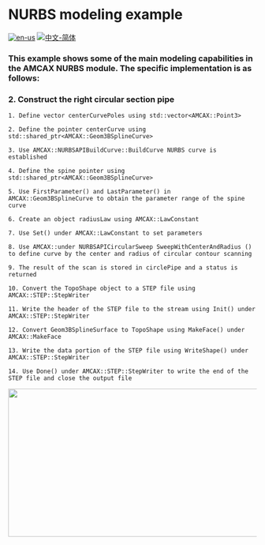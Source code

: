 # NURBS modeling example

[![en-us](https://img.shields.io/badge/en-us-yellow.svg)](./README.md) [![中文-简体](https://img.shields.io/badge/%E4%B8%AD%E6%96%87-%E7%AE%80%E4%BD%93-red.svg)](./README.zh_cn.md)

### This example shows some of the main modeling capabilities in the AMCAX NURBS module. The specific implementation is as follows:

### 2. Construct the right circular section pipe

	1. Define vector centerCurvePoles using std::vector<AMCAX::Point3>
	
	2. Define the pointer centerCurve using std::shared_ptr<AMCAX::Geom3BSplineCurve>
	
	3. Use AMCAX::NURBSAPIBuildCurve::BuildCurve NURBS curve is established
	
	4. Define the spine pointer using std::shared_ptr<AMCAX::Geom3BSplineCurve>
	
	5. Use FirstParameter() and LastParameter() in AMCAX::Geom3BSplineCurve to obtain the parameter range of the spine curve
	
	6. Create an object radiusLaw using AMCAX::LawConstant
	
	7. Use Set() under AMCAX::LawConstant to set parameters
	
	8. Use AMCAX::under NURBSAPICircularSweep SweepWithCenterAndRadius () to define curve by the center and radius of circular contour scanning
	
	9. The result of the scan is stored in circlePipe and a status is returned
	
	10. Convert the TopoShape object to a STEP file using AMCAX::STEP::StepWriter
	
	11. Write the header of the STEP file to the stream using Init() under AMCAX::STEP::StepWriter
	
	12. Convert Geom3BSplineSurface to TopoShape using MakeFace() under AMCAX::MakeFace
	
	13. Write the data portion of the STEP file using WriteShape() under AMCAX::STEP::StepWriter
	
	14. Use Done() under AMCAX::STEP::StepWriter to write the end of the STEP file and close the output file


<div align = center><img src="https://s2.loli.net/2024/06/11/lvyrE4oDGNc8ZFa.png" width="600" height="300">